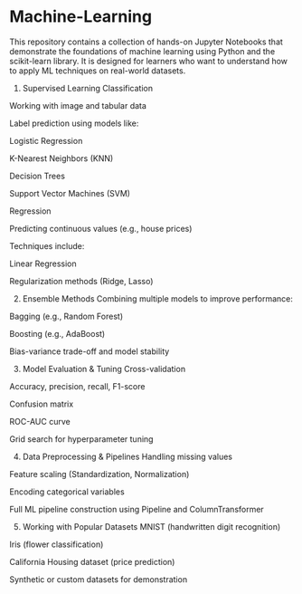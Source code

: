 # Machine-Learning
This repository contains a collection of hands-on Jupyter Notebooks that demonstrate the foundations of machine learning using Python and the scikit-learn library. It is designed for learners who want to understand how to apply ML techniques on real-world datasets.

1. Supervised Learning
Classification

Working with image and tabular data

Label prediction using models like:

Logistic Regression

K-Nearest Neighbors (KNN)

Decision Trees

Support Vector Machines (SVM)

Regression

Predicting continuous values (e.g., house prices)

Techniques include:

Linear Regression

Regularization methods (Ridge, Lasso)

2. Ensemble Methods
Combining multiple models to improve performance:

Bagging (e.g., Random Forest)

Boosting (e.g., AdaBoost)

Bias-variance trade-off and model stability

3. Model Evaluation & Tuning
Cross-validation

Accuracy, precision, recall, F1-score

Confusion matrix

ROC-AUC curve

Grid search for hyperparameter tuning

4. Data Preprocessing & Pipelines
Handling missing values

Feature scaling (Standardization, Normalization)

Encoding categorical variables

Full ML pipeline construction using Pipeline and ColumnTransformer

5. Working with Popular Datasets
MNIST (handwritten digit recognition)

Iris (flower classification)

California Housing dataset (price prediction)

Synthetic or custom datasets for demonstration


